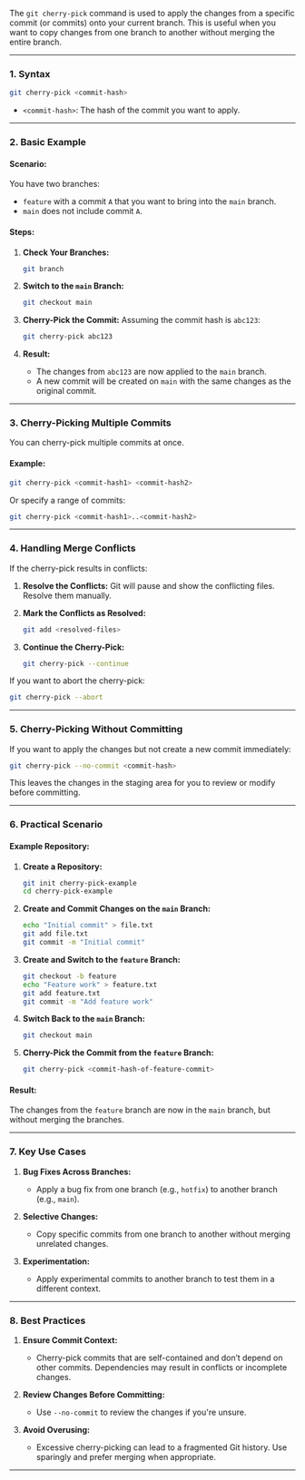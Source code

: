 The `git cherry-pick` command is used to apply the changes from a specific commit (or commits) onto your current branch. This is useful when you want to copy changes from one branch to another without merging the entire branch.

---

### **1. Syntax**

```bash
git cherry-pick <commit-hash>
```

- `<commit-hash>`: The hash of the commit you want to apply.

---

### **2. Basic Example**

#### Scenario:
You have two branches:
- `feature` with a commit `A` that you want to bring into the `main` branch.
- `main` does not include commit `A`.

#### Steps:

1. **Check Your Branches:**
   ```bash
   git branch
   ```

2. **Switch to the `main` Branch:**
   ```bash
   git checkout main
   ```

3. **Cherry-Pick the Commit:**
   Assuming the commit hash is `abc123`:
   ```bash
   git cherry-pick abc123
   ```

4. **Result:**
   - The changes from `abc123` are now applied to the `main` branch.
   - A new commit will be created on `main` with the same changes as the original commit.

---

### **3. Cherry-Picking Multiple Commits**

You can cherry-pick multiple commits at once.

#### Example:
```bash
git cherry-pick <commit-hash1> <commit-hash2>
```

Or specify a range of commits:
```bash
git cherry-pick <commit-hash1>..<commit-hash2>
```

---

### **4. Handling Merge Conflicts**

If the cherry-pick results in conflicts:

1. **Resolve the Conflicts:**
   Git will pause and show the conflicting files. Resolve them manually.

2. **Mark the Conflicts as Resolved:**
   ```bash
   git add <resolved-files>
   ```

3. **Continue the Cherry-Pick:**
   ```bash
   git cherry-pick --continue
   ```

If you want to abort the cherry-pick:
```bash
git cherry-pick --abort
```

---

### **5. Cherry-Picking Without Committing**

If you want to apply the changes but not create a new commit immediately:
```bash
git cherry-pick --no-commit <commit-hash>
```

This leaves the changes in the staging area for you to review or modify before committing.

---

### **6. Practical Scenario**

#### Example Repository:

1. **Create a Repository:**
   ```bash
   git init cherry-pick-example
   cd cherry-pick-example
   ```

2. **Create and Commit Changes on the `main` Branch:**
   ```bash
   echo "Initial commit" > file.txt
   git add file.txt
   git commit -m "Initial commit"
   ```

3. **Create and Switch to the `feature` Branch:**
   ```bash
   git checkout -b feature
   echo "Feature work" > feature.txt
   git add feature.txt
   git commit -m "Add feature work"
   ```

4. **Switch Back to the `main` Branch:**
   ```bash
   git checkout main
   ```

5. **Cherry-Pick the Commit from the `feature` Branch:**
   ```bash
   git cherry-pick <commit-hash-of-feature-commit>
   ```

#### Result:
The changes from the `feature` branch are now in the `main` branch, but without merging the branches.

---

### **7. Key Use Cases**

1. **Bug Fixes Across Branches:**
   - Apply a bug fix from one branch (e.g., `hotfix`) to another branch (e.g., `main`).

2. **Selective Changes:**
   - Copy specific commits from one branch to another without merging unrelated changes.

3. **Experimentation:**
   - Apply experimental commits to another branch to test them in a different context.

---

### **8. Best Practices**

1. **Ensure Commit Context:**
   - Cherry-pick commits that are self-contained and don’t depend on other commits. Dependencies may result in conflicts or incomplete changes.

2. **Review Changes Before Committing:**
   - Use `--no-commit` to review the changes if you're unsure.

3. **Avoid Overusing:**
   - Excessive cherry-picking can lead to a fragmented Git history. Use sparingly and prefer merging when appropriate.

---

